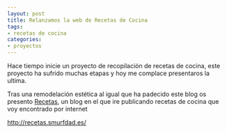 ```yaml
---
layout: post
title: Relanzamos la web de Recetas de Cocina
tags:
- recetas de cocina
categories:
- proyectos
---
```

Hace tiempo inicie un proyecto de recopilación de recetas de cocina, este proyecto ha sufrido muchas etapas y hoy me complace presentaros la ultima.

Tras una remodelación estética al igual que ha padecido este blog os presento <a href="http://recetas.smurfdad.es/" target="_blank">Recetas</a>, un blog en el que ire publicando recetas de cocina que voy encontrado por internet

<div class="alert alert-info text-center">
<a class="lead" href="http://recetas.smurfdad.es/" target="_blank">http://recetas.smurfdad.es/</a></div>